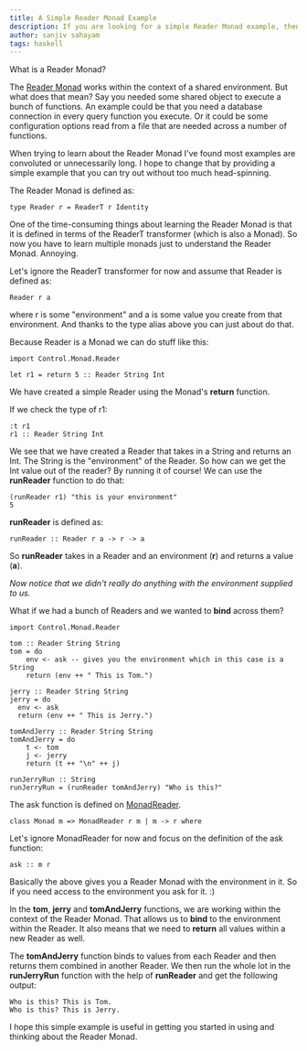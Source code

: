 ```yaml
---
title: A Simple Reader Monad Example
description: If you are looking for a simple Reader Monad example, then look no further.
author: sanjiv sahayam
tags: haskell
---
```


What is a Reader Monad?

The [Reader Monad](http://hackage.haskell.org/package/mtl-2.2.1/docs/Control-Monad-Reader.html) works within the context of a shared environment. But what does that mean? Say you needed some shared object to execute a bunch of functions. An example could be that you need a database connection in every query function you execute. Or it could be some configuration options read from a file that are needed across a number of functions.

When trying to learn about the Reader Monad I've found most examples are convoluted or unnecessarily long. I hope to change that by providing a simple example that you can try out without too much head-spinning.

The Reader Monad is defined as:

```{.haskell}
type Reader r = ReaderT r Identity
```

One of the time-consuming things about learning the Reader Monad is that it is defined in terms of the ReaderT transformer (which is also a Monad). So now you have to learn multiple monads just to understand the Reader Monad. Annoying.

Let's ignore the ReaderT transformer for now and assume that Reader is defined as:

```{.haskell}
Reader r a
```

where r is some "environment" and a is some value you create from that environment. And thanks to the type alias
above you can just about do that.

Because Reader is a Monad we can do stuff like this:

```{.haskell .scrollx}
import Control.Monad.Reader

let r1 = return 5 :: Reader String Int
```

We have created a simple Reader using the Monad's __return__ function.

If we check the type of r1:

```{.haskell}
:t r1
r1 :: Reader String Int
```

We see that we have created a Reader that takes in a String and returns an Int. The String is the "environment" of the Reader. So how can we get the Int value out of the reader? By running it of course! We can use the __runReader__ function to do that:

```{.haskell}
(runReader r1) "this is your environment"
5
```

__runReader__ is defined as:

```{.haskell}
runReader :: Reader r a -> r -> a
```

So __runReader__ takes in a Reader and an environment (__r__) and returns a value (__a__).

_Now notice that we didn't really do anything with the environment supplied to us._

What if we had a bunch of Readers and we wanted to __bind__ across them?

```{.haskell .scrollx}
import Control.Monad.Reader

tom :: Reader String String
tom = do
    env <- ask -- gives you the environment which in this case is a String
    return (env ++ " This is Tom.")

jerry :: Reader String String
jerry = do
  env <- ask
  return (env ++ " This is Jerry.")

tomAndJerry :: Reader String String
tomAndJerry = do
    t <- tom
    j <- jerry
    return (t ++ "\n" ++ j)

runJerryRun :: String
runJerryRun = (runReader tomAndJerry) "Who is this?"
```

The ask function is defined on [MonadReader](http://hackage.haskell.org/package/mtl-2.2.1/docs/Control-Monad-Reader.html#t:MonadReader).

```{.haskell .scrollx}
class Monad m => MonadReader r m | m -> r where
```

Let's ignore MonadReader for now and focus on the definition of the ask function:

```{.haskell}
ask :: m r
```

Basically the above gives you a Reader Monad with the environment in it. So if you need access to the environment you ask for it. :)

In the __tom__, __jerry__ and __tomAndJerry__ functions, we are working within the context of the Reader Monad. That allows us to __bind__ to the environment within the Reader. It also means that we need to __return__ all values within a new Reader as well.

The __tomAndJerry__ function binds to values from each Reader and then returns them combined in another Reader. We then run the whole lot in the __runJerryRun__ function with the help of __runReader__ and get the following output:

```{.haskell}
Who is this? This is Tom.
Who is this? This is Jerry.
```

I hope this simple example is useful in getting you started in using and thinking about the Reader Monad.